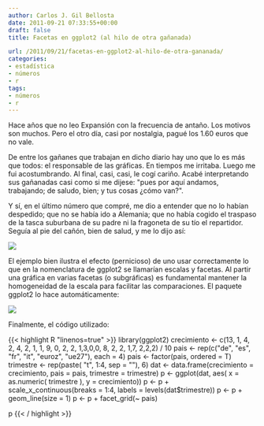 ```yaml
---
author: Carlos J. Gil Bellosta
date: 2011-09-21 07:33:55+00:00
draft: false
title: Facetas en ggplot2 (al hilo de otra gañanada)

url: /2011/09/21/facetas-en-ggplot2-al-hilo-de-otra-gananada/
categories:
- estadística
- números
- r
tags:
- números
- r
---
```


Hace años que no leo Expansión con la frecuencia de antaño. Los motivos son muchos. Pero el otro día, casi por nostalgia, pagué los 1.60 euros que no vale.

De entre los gañanes que trabajan en dicho diario hay uno que lo es más que todos: el responsable de las gráficas. En tiempos me irritaba. Luego me fui acostumbrando. Al final, casi, casi, le cogí cariño. Acabé interpretando sus gañanadas casi como si me dijese: "pues por aquí andamos, trabajando; de saludo, bien; y tus cosas ¿cómo van?".

Y sí, en el último número que compré, me dio a entender que no lo habían despedido; que no se había ido a Alemania; que no había cogido el traspaso de la tasca suburbana de su padre ni la fragoneta de su tío el repartidor. Seguía al pie del cañón, bien de salud, y me lo dijo así:

[![](/wp-uploads/2011/09/grafico_expansion.jpg)
](/wp-uploads/2011/09/grafico_expansion.jpg)

El ejemplo bien ilustra el efecto (pernicioso) de uno usar correctamente lo que en la nomenclatura de ggplot2 se llamarían escalas y facetas. Al partir una gráfica en varias facetas (o subgráficas) es fundamental mantener la homogeneidad de la escala para facilitar las comparaciones. El paquete ggplot2 lo hace automáticamente:

[![](/wp-uploads/2011/09/crecimiento_pib.png)
](/wp-uploads/2011/09/crecimiento_pib.png)

Finalmente, el código utilizado:

{{< highlight R "linenos=true" >}}
library(ggplot2)
crecimiento <- c(13, 1, 4, 2, 4, 2, 1, 1, 9, 0, 2, 2, 1,3,0,0, 8, 2, 2, 1,7, 2,2,2) / 10
pais <- rep(c("de", "es", "fr", "it", "euroz", "ue27"), each = 4)
pais <- factor(pais, ordered = T)
trimestre <- rep(paste( "t", 1:4, sep = ""), 6)
dat <- data.frame(crecimiento = crecimiento, pais = pais, trimestre = trimestre)
p <- ggplot(dat, aes( x = as.numeric( trimestre ), y = crecimiento))
p <- p + scale_x_continuous(breaks = 1:4, labels = levels(dat$trimestre))
p <- p + geom_line(size = 1)
p <- p + facet_grid(~ pais)

p
{{< / highlight >}}